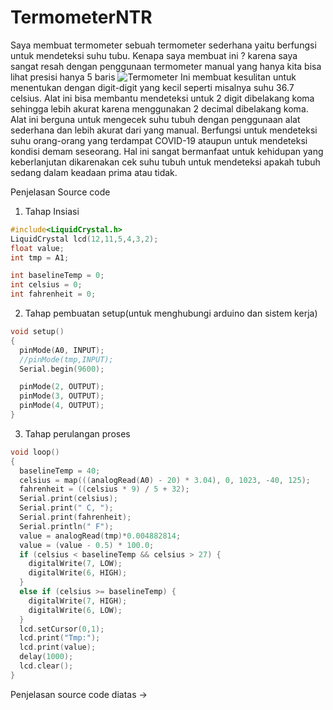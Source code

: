 # TermometerNTR

Saya membuat termometer sebuah termometer sederhana yaitu berfungsi untuk mendeteksi suhu tubu. Kenapa saya membuat ini ? karena saya sangat resah dengan penggunaan termometer manual yang hanya kita bisa lihat presisi hanya 5 baris 
![Termometer](https://user-images.githubusercontent.com/56785130/112773504-7fc7e900-9060-11eb-9d35-8b3a335157da.png)
Ini membuat kesulitan untuk menentukan dengan digit-digit yang kecil seperti misalnya suhu 36.7 celsius. Alat ini bisa membantu mendeteksi untuk 2 digit dibelakang koma sehingga lebih akurat karena menggunakan 2 decimal dibelakang koma. Alat ini berguna untuk mengecek suhu tubuh dengan penggunaan alat sederhana dan lebih akurat dari yang manual. Berfungsi untuk mendeteksi suhu orang-orang yang terdampat COVID-19 ataupun untuk mendeteksi kondisi demam seseorang. Hal ini sangat bermanfaat untuk kehidupan yang keberlanjutan dikarenakan cek suhu tubuh untuk mendeteksi apakah tubuh sedang dalam keadaan prima atau tidak.

Penjelasan Source code

1. Tahap Insiasi
``` c
#include<LiquidCrystal.h>
LiquidCrystal lcd(12,11,5,4,3,2);
float value;
int tmp = A1;

int baselineTemp = 0;
int celsius = 0;
int fahrenheit = 0;
```


2. Tahap pembuatan setup(untuk menghubungi arduino dan sistem kerja)
``` c
void setup()
{
  pinMode(A0, INPUT);
  //pinMode(tmp,INPUT);
  Serial.begin(9600);

  pinMode(2, OUTPUT);
  pinMode(3, OUTPUT);
  pinMode(4, OUTPUT);
}
```

3. Tahap perulangan proses
``` c
void loop()
{
  baselineTemp = 40;
  celsius = map(((analogRead(A0) - 20) * 3.04), 0, 1023, -40, 125);
  fahrenheit = ((celsius * 9) / 5 + 32);
  Serial.print(celsius);
  Serial.print(" C, ");
  Serial.print(fahrenheit);
  Serial.println(" F");
  value = analogRead(tmp)*0.004882814;
  value = (value - 0.5) * 100.0;
  if (celsius < baselineTemp && celsius > 27) {
    digitalWrite(7, LOW);
    digitalWrite(6, HIGH);
  }
  else if (celsius >= baselineTemp) {
    digitalWrite(7, HIGH);
    digitalWrite(6, LOW);
  }
  lcd.setCursor(0,1);
  lcd.print("Tmp:");
  lcd.print(value);
  delay(1000);
  lcd.clear();
}
```
Penjelasan source code diatas -> 

